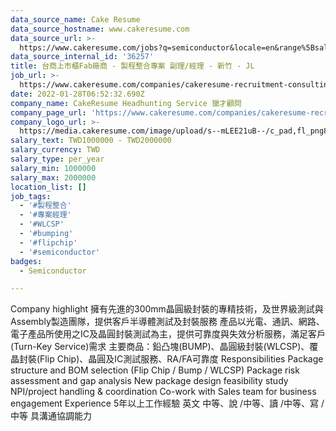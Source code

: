 ```yaml
---
data_source_name: Cake Resume
data_source_hostname: www.cakeresume.com
data_source_url: >-
  https://www.cakeresume.com/jobs?q=semiconductor&locale=en&range%5Bsalary_range%5D%5Bmin%5D=1000000
data_source_internal_id: '36257'
title: 台商上市櫃Fab廠商 - 製程整合專案 副理/經理 - 新竹 - JL
job_url: >-
  https://www.cakeresume.com/companies/cakeresume-recruitment-consulting/jobs/d3b893
date: 2022-01-28T06:52:32.690Z
company_name: CakeResume Headhunting Service 獵才顧問
company_page_url: 'https://www.cakeresume.com/companies/cakeresume-recruitment-consulting'
company_logo_url: >-
  https://media.cakeresume.com/image/upload/s--mLEE21uB--/c_pad,fl_png8,h_200,w_200/v1620881212/vdbipassrdfr8omwzeq6.png
salary_text: TWD1000000 - TWD2000000
salary_currency: TWD
salary_type: per_year
salary_min: 1000000
salary_max: 2000000
location_list: []
job_tags:
  - '#製程整合'
  - '#專案經理'
  - '#WLCSP'
  - '#bumping'
  - '#flipchip'
  - '#semiconductor'
badges:
  - Semiconductor

---
```


Company highlight 擁有先進的300mm晶圓級封裝的專精技術，及世界級測試與Assembly製造團隊，提供客戶半導體測試及封裝服務 產品以光電、通訊、網路、電子產品所使用之IC及晶圓封裝測試為主，提供可靠度與失效分析服務，滿足客戶(Turn-Key Service)需求 主要商品：鉛凸塊(BUMP)、晶圓級封裝(WLCSP)、覆晶封裝(Flip Chip)、晶圓及IC測試服務、RA/FA可靠度 Responsibilities Package structure and BOM selection (Flip Chip / Bump / WLCSP) Package risk assessment and gap analysis New package design feasibility study NPI/project handling & coordination Co-work with Sales team for business engagement Experience 5年以上工作經驗 英文 中等、說 /中等、讀 /中等、寫 /中等 具溝通協調能力
